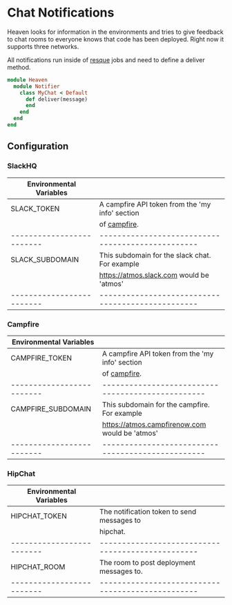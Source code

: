 # Chat Notifications

Heaven looks for information in the environments and tries to give feedback to chat rooms to everyone knows that code has been deployed. Right now it supports three networks.

All notifications run inside of [resque][3] jobs and need to define a deliver method.

```ruby
module Heaven
  module Notifier
    class MyChat < Default
      def deliver(message)
      end
    end
  end
end
```

## Configuration

### SlackHQ

| Environmental Variables |                                                 |
|-------------------------|-------------------------------------------------|
| SLACK_TOKEN             | A campfire API token from the 'my info' section |
|                         | of [campfire][7].                               |
|-------------------------|-------------------------------------------------|
| SLACK_SUBDOMAIN         | This subdomain for the slack chat. For example  |
|                         | https://atmos.slack.com would be 'atmos'        |
|-------------------------|-------------------------------------------------|

### Campfire

| Environmental Variables |                                                 |
|-------------------------|-------------------------------------------------|
| CAMPFIRE_TOKEN          | A campfire API token from the 'my info' section |
|                         | of [campfire][7].                               |
|-------------------------|-------------------------------------------------|
| CAMPFIRE_SUBDOMAIN      | This subdomain for the campfire. For example    |
|                         | https://atmos.campfirenow.com would be 'atmos'  |
|-------------------------|-------------------------------------------------|

### HipChat

| Environmental Variables |                                                 |
|-------------------------|-------------------------------------------------|
| HIPCHAT_TOKEN           | The notification token to send messages to      |
|                         | hipchat.                                        |
|-------------------------|-------------------------------------------------|
| HIPCHAT_ROOM            | The room to post deployment messages to.        |
|-------------------------|-------------------------------------------------|

[1]: http://developer.github.com/v3/repos/deployments/
[2]: https://github.com/blog/1778-webhooks-level-up
[3]: https://github.com/resque/resque
[4]: https://gist.github.com/
[5]: https://developer.github.com/v3/repos/deployments/#create-a-deployment
[6]: https://developer.github.com/v3/repos/deployments/#create-a-deployment-status
[7]: https://campfirenow.com/
[8]: https://www.hipchat.com/
[9]: https://slack.com/
[10]: http://www.fabfile.org/
[11]: http://www.getchef.com/
[12]: http://puppetlabs.com/
[13]: https://devcenter.heroku.com/articles/build-and-release-using-the-api
[14]: https://developer.github.com/v3/repos/contents/#get-archive-link
[15]: http://capistranorb.com/
[16]: https://github.com/settings/applications
[17]: https://devcenter.heroku.com/articles/oauth#direct-authorization
[18]: https://www.phusionpassenger.com/
[19]: https://devcenter.heroku.com/articles/releases
[20]: https://github.com/atmos/hubot-deploy
